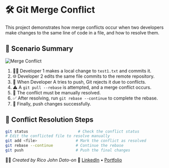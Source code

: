 # 🛠️ Git Merge Conflict

This project demonstrates how merge conflicts occur when two developers make changes to the same line of code in a file, and how to resolve them.

## 📄 Scenario Summary

![Merge Conflict](Images/mergecon.gif)

1. 👨‍💻 Developer 1 makes a local change to `test1.txt` and commits it.
2. 🌐 Developer 2 edits the same file commits to the remote repository.
3. 🚫 When Developer A tries to push, Git rejects it due to conflicts.
4. ⚠️ A `git pull --rebase` is attempted, and a merge conflict occurs.
5. 🧩 The conflict must be manually resolved.
6. ✅ After resolving, run `git rebase --continue` to complete the rebase.
7. 🚀 Finally, push changes successfully.

## 📝 Conflict Resolution Steps

```bash
git status                      # Check the conflict status
# Edit the conflicted file to resolve manually
git add <file>                 # Mark the conflict as resolved
git rebase --continue          # Continue the rebase
git push                       # Push the final changes
```

🧑‍💻 _Created by Rico John Dato-on_
🔗 [LinkedIn](https://www.linkedin.com/in/rico-john-dato-on) • [Portfolio](https://ricodatoon.netlify.app)
